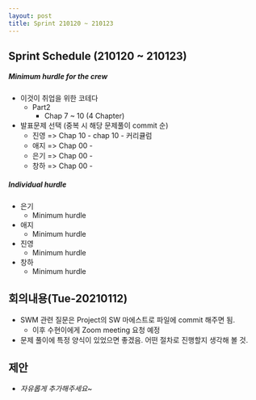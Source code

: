 ```yaml
---
layout: post
title: Sprint 210120 ~ 210123
---
```

## Sprint Schedule (210120 ~ 210123)

##### *Minimum hurdle for the crew*

- 이것이 취업을 위한 코테다
  - Part2
    - Chap 7 ~ 10 (4 Chapter)
- 발표문제 선택 (중복 시 해당 문제풀이 commit 순)
  - 진영 => Chap 10 - chap 10 - 커리큘럼
  - 애지 => Chap 00 -
  - 은기 => Chap 00 - 
  - 창하 => Chap 00 - 

##### *Individual hurdle*

- 은기
  - Minimum hurdle
- 애지 
  - Minimum hurdle
- 진영
  - Minimum hurdle
- 창하
  - Minimum hurdle

## 회의내용(Tue-20210112)

- SWM 관련 질문은 Project의 SW 마에스트로 파일에 commit 해주면 됨. 
  - 이후 수현이에게 Zoom meeting 요청 예정
- 문제 풀이에 특정 양식이 있었으면 좋겠음. 어떤 절차로 진행할지 생각해 볼 것.

## 제안

- *자유롭게 추가해주세요~*
